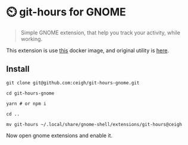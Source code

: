 # ⏲️ git-hours for GNOME

> Simple GNOME extension, that help you 
> track your activity, while working.

This extension is use
[this](https://github.com/linuxjuggler/git-hours)
docker image, and original utility is
[here](https://github.com/kimmobrunfeldt/git-hours).


## Install

`git clone git@github.com:ceigh/git-hours-gnome.git`

`cd git-hours-gnome`

`yarn # or npm i`

`cd ..`

`mv git-hours ~/.local/share/gnome-shell/extensions/git-hours@ceigh`

Now open gnome extensions and enable it.
